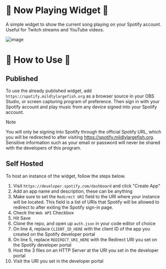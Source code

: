 # 🎵 Now Playing Widget 🎵
A simple widget to show the current song playing on your Spotify account. Useful for Twitch streams and YouTube videos.

![image](https://github.com/user-attachments/assets/9fa2cb0a-c0ac-46c7-8dcc-1deede7ae816)

# 🚀 How to Use 🚀
## Published
To use the already published widget, add `https://spotify.mildlylargefish.org` as a browser source in your OBS Studio, or screen capturing program of preference. Then sign in with your Spotify account and play music from any device signed into your Spotify account.

> [!NOTE]
> You will only be signing into Spotify through the official Spotify URL, which you will be redirected to after visiting https://spotify.mildlylargefish.org. Sensitive information such as your email or password will never be shared with the developers of this program.

## Self Hosted
To host an instance of the widget, follow the steps below.
1. Visit `https://developer.spotify.com/dashboard` and click "Create App"
2. Add an app name and description, these can be anything
3. Make sure to set the `Redirect URI` field to the URI where your instance will be located. This field is a list of URIs that Spotify will be allowed to redirect to after exiting the Spotify sign-in page.
4. Check the `Web API` Checkbox
5. Hit Save
6. Clone the repo, and open up `auth.json` in your code editor of choice
7. On line 4, replace `CLIENT_ID_HERE` with the client ID of the app you created on the Spotify developer portal
8. On line 5, replace `REDIRECT_URI_HERE` with the Redirect URI you set on the Spotify developer portal
9. Host the 3 files on an HTTP Server at the URI you set in the developer portal
10. Visit the URI you set in the developer portal
